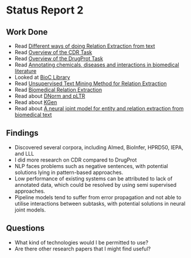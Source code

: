 # Status Report 2

## Work Done

* Read [Different ways of doing Relation Extraction from text](https://medium.com/@andreasherman/different-ways-of-doing-relation-extraction-from-text-7362b4c3169e)
* Read [Overview of the CDR Task](https://biocreative.bioinformatics.udel.edu/media/store/files/2015/BC5CDRoverview.pdf)
* Read [Overview of the DrugProt Task](https://biocreative.bioinformatics.udel.edu/media/store/files/2021/Track1_pos_1_BC7_overview.pdf)
* Read [Annotating chemicals, diseases and interactions in biomedical literature](https://biocreative.bioinformatics.udel.edu/media/store/files/2015/BC5CDRcorpus.pdf)
* Looked at [BioC Library](https://bioc.sourceforge.net/)
* Read [Unsupervised Text Mining Method for Relation Extraction](https://journals.plos.org/plosone/article?id=10.1371/journal.pone.0102039#s1)
* Read [Biomedical Relation Extraction](https://www.hindawi.com/journals/cmmm/2014/298473/)
* Read about [DNorm and pLTR](https://academic.oup.com/bioinformatics/article/29/22/2909/312804)
* Read about [KGen](https://bmcmedinformdecismak.biomedcentral.com/articles/10.1186/s12911-020-01341-5)
* Read about [A neural joint model for entity and relation extraction from biomedical text](https://bmcbioinformatics.biomedcentral.com/articles/10.1186/s12859-017-1609-9)

## Findings

* Discovered several corpora, including AImed, BioInfer, HPRD50, IEPA, and LLL
* I did more research on CDR compared to DrugProt
* NLP faces problems such as negative sentences, with potential solutions lying in pattern-based approaches.
* Low performance of existing systems can be attributed to lack of annotated data, which could be resolved by using semi supervised approaches.
* Pipeline models tend to suffer from error propagation and not able to utilise interactions between subtasks, with potential solutions in neural joint models.

## Questions

* What kind of technologies would I be permitted to use?
* Are there other research papers that I might find useful?